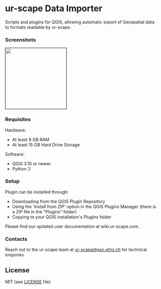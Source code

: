 # ur-scape Data Importer

Scripts and plugins for QGIS, allowing automatic export of Geospatial data to formats readable by ur-scape. 

### Screenshots

<a  href="Screenshots/1.png">
<img src="Screenshots/1.png" height="200" alt="" border="1"/></a>

### Requisites

Hardware:

- At least 8 GB RAM
- At least 15 GB Hard Drive Storage

Software:

* QGIS 3.10 or newer
* Python 3

### Setup

Plugin can be installed through:
- Downloading from the QGIS Plugin Repository
- Using the 'Install from ZIP' option in the QGIS Plugins Manager (there is a ZIP file in the "Plugins" folder)
- Copying to your QGIS installation's Plugins folder

Please find our updated user documentation at wiki.ur-scape.com.


### Contacts

Reach out to the ur-scape team at ur-scape@sec.ethz.ch for technical enquiries.

## License

MIT (see [LICENSE](../LICENSE) file)

